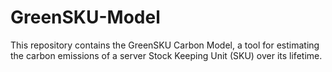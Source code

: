 # GreenSKU-Model
This repository contains the GreenSKU Carbon Model, a tool for estimating the carbon emissions of a server Stock Keeping Unit (SKU) over its lifetime.
